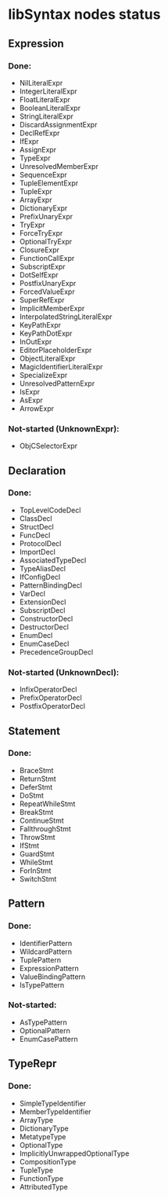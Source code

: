 # libSyntax nodes status

## Expression

### Done:
  * NilLiteralExpr
  * IntegerLiteralExpr
  * FloatLiteralExpr
  * BooleanLiteralExpr
  * StringLiteralExpr
  * DiscardAssignmentExpr
  * DeclRefExpr
  * IfExpr
  * AssignExpr
  * TypeExpr
  * UnresolvedMemberExpr
  * SequenceExpr
  * TupleElementExpr
  * TupleExpr
  * ArrayExpr
  * DictionaryExpr
  * PrefixUnaryExpr
  * TryExpr
  * ForceTryExpr
  * OptionalTryExpr
  * ClosureExpr
  * FunctionCallExpr
  * SubscriptExpr
  * DotSelfExpr
  * PostfixUnaryExpr
  * ForcedValueExpr
  * SuperRefExpr
  * ImplicitMemberExpr
  * InterpolatedStringLiteralExpr
  * KeyPathExpr
  * KeyPathDotExpr
  * InOutExpr
  * EditorPlaceholderExpr
  * ObjectLiteralExpr
  * MagicIdentifierLiteralExpr
  * SpecializeExpr
  * UnresolvedPatternExpr
  * IsExpr
  * AsExpr
  * ArrowExpr

### Not-started (UnknownExpr):
  * ObjCSelectorExpr

## Declaration

### Done:
  * TopLevelCodeDecl
  * ClassDecl
  * StructDecl
  * FuncDecl
  * ProtocolDecl
  * ImportDecl
  * AssociatedTypeDecl
  * TypeAliasDecl
  * IfConfigDecl
  * PatternBindingDecl
  * VarDecl
  * ExtensionDecl
  * SubscriptDecl
  * ConstructorDecl
  * DestructorDecl
  * EnumDecl
  * EnumCaseDecl
  * PrecedenceGroupDecl

### Not-started (UnknownDecl):
  * InfixOperatorDecl
  * PrefixOperatorDecl
  * PostfixOperatorDecl

## Statement
### Done:
  * BraceStmt
  * ReturnStmt
  * DeferStmt
  * DoStmt
  * RepeatWhileStmt
  * BreakStmt
  * ContinueStmt
  * FallthroughStmt
  * ThrowStmt
  * IfStmt
  * GuardStmt
  * WhileStmt
  * ForInStmt
  * SwitchStmt

## Pattern
### Done:
  * IdentifierPattern
  * WildcardPattern
  * TuplePattern
  * ExpressionPattern
  * ValueBindingPattern
  * IsTypePattern

### Not-started:
  * AsTypePattern
  * OptionalPattern
  * EnumCasePattern

## TypeRepr
### Done:
  * SimpleTypeIdentifier
  * MemberTypeIdentifier
  * ArrayType
  * DictionaryType
  * MetatypeType
  * OptionalType
  * ImplicitlyUnwrappedOptionalType
  * CompositionType
  * TupleType
  * FunctionType
  * AttributedType
